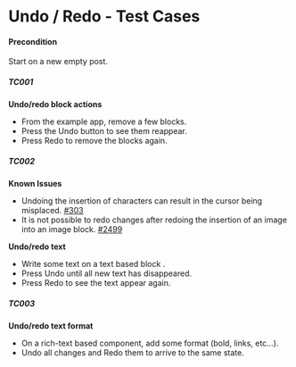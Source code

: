 
# Undo / Redo - Test Cases

#### **Precondition**

Start on a new empty post.

##### TC001

**Undo/redo block actions**

- From the example app, remove a few blocks.
- Press the Undo button to see them reappear.
- Press Redo to remove the blocks again.


##### TC002

**Known Issues**

- Undoing the insertion of characters can result in the cursor being misplaced. [#303](https://github.com/wordpress-mobile/gutenberg-mobile/issues/303)
- It is not possible to redo changes after redoing the insertion of an image into an image block. [#2499](https://github.com/wordpress-mobile/gutenberg-mobile/issues/2499)

**Undo/redo text**

- Write some text on a text based block .
- Press Undo until all new text has disappeared.
- Press Redo to see the text appear again.


##### TC003

**Undo/redo text format**

- On a rich-text based component, add some format (bold, links, etc…).
- Undo all changes and Redo them to arrive to the same state.



